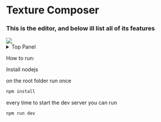 
<h1>Texture Composer</h1>
<h3>This is the editor, and below ill list all of its features</h3>
<img src="https://github.com/user-attachments/assets/093dbbe4-7b19-48c4-8fa5-cec6f0da3d81"/>

<details>
  <summary>Top Panel</summary>
  <img src="https://github.com/user-attachments/assets/561ed0f6-b876-4af7-a6c8-d880d149b6f8"/>
  <details>
    <summary>Project menu</summary>
    <h3>The project menu allows you to save your projects</h3>
    <p>You can also drop projects into the main window to load them</p> 
    <img src="https://github.com/user-attachments/assets/0000dff0-5931-469c-bd5e-239ada979232"/>
    <hr/>
  </details>
  <details>
    <summary>File menu</summary>
    <h3>The file menu allows you to load and create new files</h3>
    <p>You can also load files by dragging and dropping them into the main window</p> 
    <img src="https://github.com/user-attachments/assets/542b86f3-adb4-4c48-bc01-ee42281db4a9"/>
    <hr/>
  </details>
  <details>
    <summary>Render button</summary>
    <h3>The render button opens a modal that allows you to export your work into images</h3>
    <p>These filles will have the maximun resolution possible</p> 
    <p>You can right click on the name of each file to edit it</p> 
    <img src="https://github.com/user-attachments/assets/7994a46d-90aa-441f-9966-583e5c017702"/>
    <h3>You can click on the edit button, in order to change the medias of each output</h3>
    <img src="https://github.com/user-attachments/assets/ec133900-438f-4fc4-9920-56ee3f518e0b"/>
    <hr/>
  </details>
  <hr/>
</details>


How to run:

Install nodejs

on the root folder run once
```bash
npm install
```

every time to start the dev server you can run
```bash
npm run dev
```
